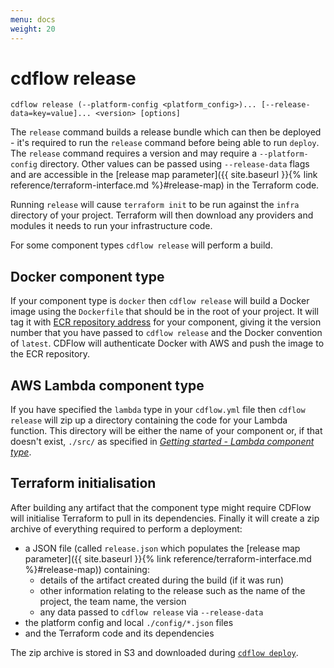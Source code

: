 ```yaml
---
menu: docs
weight: 20
---
```


# cdflow release

`cdflow release (--platform-config <platform_config>)... [--release-data=key=value]... <version> [options]`

The `release` command builds a release bundle which can then be deployed - it's required to run the `release` command before being able to run `deploy`. The `release` command requires a version and may require a `--platform-config` directory. Other values can be passed using `--release-data` flags and are accessible in the [release map parameter]({{ site.baseurl }}{% link reference/terraform-interface.md %}#release-map) in the Terraform code.

Running `release` will cause `terraform init` to be run against the `infra` directory of your project. Terraform will then download any providers and modules it needs to run your infrastructure code.

For some component types `cdflow release` will perform a build.

## Docker component type

If your component type is `docker` then `cdflow release` will build a Docker image using the `Dockerfile` that should be in the root of your project. It will tag it with [ECR repository address](https://docs.aws.amazon.com/AmazonECR/latest/userguide/docker-push-ecr-image.html) for your component, giving it the version number that you have passed to `cdflow release` and the Docker convention of `latest`. CDFlow will authenticate Docker with AWS and push the image to the ECR repository.

## AWS Lambda component type

If you have specified the `lambda` type in your `cdflow.yml` file then `cdflow release` will zip up a directory containing the code for your Lambda function. This directory will be either the name of your component or, if that doesn't exist, `./src/` as specified in [_Getting started - Lambda component type_](getting-started#lambda-component-type).

## Terraform initialisation

After building any artifact that the component type might require CDFlow will initialise Terraform to pull in its dependencies. Finally it will create a zip archive of everything required to perform a deployment:

- a JSON file (called `release.json` which populates the [release map parameter]({{ site.baseurl }}{% link reference/terraform-interface.md %}#release-map)) containing:
  - details of the artifact created during the build (if it was run)
  - other information relating to the release such as the name of the project, the team name, the version
  - any data passed to `cdflow release` via `--release-data`
- the platform config and local `./config/*.json` files
- and the Terraform code and its dependencies

The zip archive is stored in S3 and downloaded during [`cdflow deploy`](cdflow-deploy).
